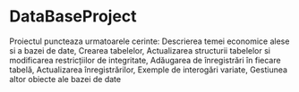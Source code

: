 # DataBaseProject
Proiectul puncteaza urmatoarele cerinte: Descrierea temei economice alese si a bazei de date, Crearea tabelelor, Actualizarea structurii tabelelor si modificarea restricțiilor de integritate, Adăugarea de înregistrări în fiecare tabelă, Actualizarea înregistrărilor, Exemple de interogări variate, Gestiunea altor obiecte ale bazei de date
